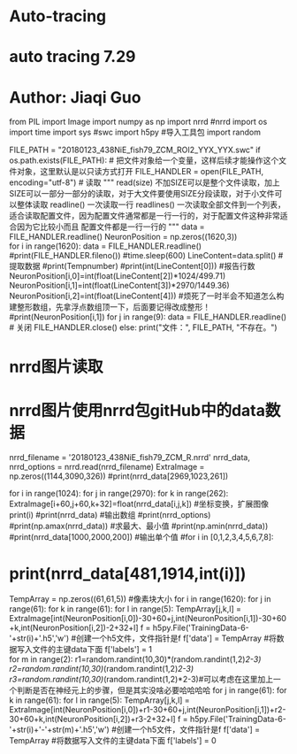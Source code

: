 # Auto-tracing
# auto tracing 7.29
# Author: Jiaqi Guo

from PIL import Image 
import numpy as np 
import nrrd           #nrrd
import os
import time
import sys            #swc
import h5py  #导入工具包
import random

FILE_PATH = "20180123_438NiE_fish79_ZCM_ROI2_YYX_YYX.swc"
if os.path.exists(FILE_PATH):
    # 把文件对象给一个变量，这样后续才能操作这个文件对象，这里默认是以只读方式打开
    FILE_HANDLER = open(FILE_PATH, encoding="utf-8")
    # 读取
    """
    read(size) 不加SIZE可以是整个文件读取，加上SIZE可以一部分一部分的读取，对于大文件要使用SIZE分段读取，对于小文件可以整体读取
    readline() 一次读取一行
    readlines() 一次读取全部文件到一个列表，适合读取配置文件，因为配置文件通常都是一行一行的，对于配置文件这种非常适合因为它比较小而且
    配置文件都是一行一行的
    """
    data = FILE_HANDLER.readline()
    NeuronPosition = np.zeros((1620,3))           
    for i in range(1620):
        data = FILE_HANDLER.readline()
        #print(FILE_HANDLER.fileno())
        #time.sleep(600)
        LineContent=data.split()            #提取数据
        #print(Tempnumber)
        #print(int(LineContent[0]))          #报告行数
        NeuronPosition[i,0]=int(float(LineContent[2])*1024/499.71)
        NeuronPosition[i,1]=int(float(LineContent[3])*2970/1449.36)
        NeuronPosition[i,2]=int(float(LineContent[4]))
        #烦死了一时半会不知道怎么构建整形数组，先拿浮点数组顶一下，后面要记得改成整形！
        #print(NeuronPosition[i,1])
        for j in range(9):
            data = FILE_HANDLER.readline()
    # 关闭
    FILE_HANDLER.close()
else:
    print("文件：", FILE_PATH, "不存在。")

    
# nrrd图片读取
# nrrd图片使用nrrd包gitHub中的data数据
nrrd_filename = '20180123_438NiE_fish79_ZCM_R.nrrd'
nrrd_data, nrrd_options = nrrd.read(nrrd_filename)
ExtraImage = np.zeros((1144,3090,326))
#print(nrrd_data[2969,1023,261])

for i in range(1024):
    for j in range(2970):
        for k in range(262):
            ExtraImage[i+60,j+60,k+32]=float(nrrd_data[i,j,k])       #坐标变换，扩展图像
    print(i)
#print(nrrd_data)           #输出数组
#print(nrrd_options)
#print(np.amax(nrrd_data))  #求最大、最小值
#print(np.amin(nrrd_data))
#print(nrrd_data[1000,2000,200]) #输出单个值
#for i in [0,1,2,3,4,5,6,7,8]:
#   print(nrrd_data[481,1914,int(i)])
TempArray = np.zeros((61,61,5))        #像素块大小
for i in range(1620):
    for j in range(61):
        for k in range(61):
            for l in range(5):
                TempArray[j,k,l] = ExtraImage[int(NeuronPosition[i,0])-30+60+j,int(NeuronPosition[i,1])-30+60+k,int(NeuronPosition[i,2])-2+32+l]
    f = h5py.File('TrainingData-6-'+str(i)+'.h5','w')   #创建一个h5文件，文件指针是f
    f['data'] = TempArray                 #将数据写入文件的主键data下面
    f['labels'] = 1  
    for m in range(2):
        r1=random.randint(10,30)*(random.randint(1,2)*2-3)
        r2=random.randint(10,30)*(random.randint(1,2)*2-3)
        r3=random.randint(10,30)*(random.randint(1,2)*2-3)#可以考虑在这里加上一个判断是否在神经元上的步骤，但是其实没啥必要哈哈哈哈
        for j in range(61):
            for k in range(61):
                for l in range(5):
                    TempArray[j,k,l] = ExtraImage[int(NeuronPosition[i,0])+r1-30+60+j,int(NeuronPosition[i,1])+r2-30+60+k,int(NeuronPosition[i,2])+r3-2+32+l]
        f = h5py.File('TrainingData-6-'+str(i)+'-'+str(m)+'.h5','w')   #创建一个h5文件，文件指针是f
        f['data'] = TempArray                 #将数据写入文件的主键data下面
        f['labels'] = 0

        
        
    
        

    

                
    

